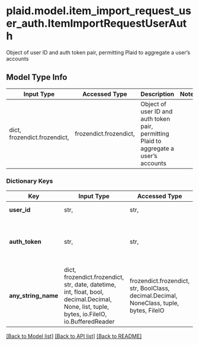 # plaid.model.item_import_request_user_auth.ItemImportRequestUserAuth

Object of user ID and auth token pair, permitting Plaid to aggregate a user’s accounts

## Model Type Info
Input Type | Accessed Type | Description | Notes
------------ | ------------- | ------------- | -------------
dict, frozendict.frozendict,  | frozendict.frozendict,  | Object of user ID and auth token pair, permitting Plaid to aggregate a user’s accounts | 

### Dictionary Keys
Key | Input Type | Accessed Type | Description | Notes
------------ | ------------- | ------------- | ------------- | -------------
**user_id** | str,  | str,  | Opaque user identifier | 
**auth_token** | str,  | str,  | Authorization token Plaid will use to aggregate this user’s accounts | 
**any_string_name** | dict, frozendict.frozendict, str, date, datetime, int, float, bool, decimal.Decimal, None, list, tuple, bytes, io.FileIO, io.BufferedReader | frozendict.frozendict, str, BoolClass, decimal.Decimal, NoneClass, tuple, bytes, FileIO | any string name can be used but the value must be the correct type | [optional]

[[Back to Model list]](../../README.md#documentation-for-models) [[Back to API list]](../../README.md#documentation-for-api-endpoints) [[Back to README]](../../README.md)

